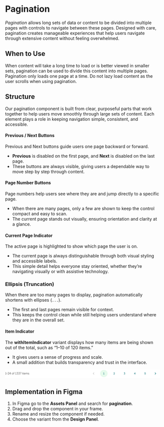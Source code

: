 # Pagination

_Pagination_ allows long sets of data or content to be divided into multiple pages with controls to navigate between these pages. Designed with care, pagination creates manageable experiences that help users navigate through extensive content without feeling overwhelmed.

## When to Use

When content will take a long time to load or is better viewed in smaller sets, pagination can be used to divide this content into multiple pages. Pagination only loads one page at a time. Do not lazy load content as the user scrolls when using pagination.

## Structure

Our pagination component is built from clear, purposeful parts that work together to help users move smoothly through large sets of content. Each element plays a role in keeping navigation simple, consistent, and accessible.

#### Previous / Next Buttons

Previous and Next buttons guide users one page backward or forward.

- **Previous** is disabled on the first page, and **Next** is disabled on the last page.
- These buttons are always visible, giving users a dependable way to move step by step through content.

#### Page Number Buttons

Page numbers help users see where they are and jump directly to a specific page.

- When there are many pages, only a few are shown to keep the control compact and easy to scan.
- The current page stands out visually, ensuring orientation and clarity at a glance.

#### Current Page Indicator

The active page is highlighted to show which page the user is on.

- The current page is always distinguishable through both visual styling and accessible labels.
- This simple detail helps everyone stay oriented, whether they’re navigating visually or with assistive technology.

### Ellipsis (Truncation)

When there are too many pages to display, pagination automatically shortens with ellipses (`...`).

- The first and last pages remain visible for context.
- This keeps the control clean while still helping users understand where they are in the overall set.

#### Item Indicator

The **withItemIndicator** variant displays how many items are being shown out of the total, such as “1–10 of 120 items.”

- It gives users a sense of progress and scale.
- A small addition that builds transparency and trust in the interface.

![pagination](../assets/pagination-no.jpg)

## Implementation in Figma

1. In Figma go to the **Assets Panel** and search for **pagination**.
2. Drag and drop the component in your frame.
3. Rename and resize the component if needed.
4. Choose the variant from the **Design Panel**.

